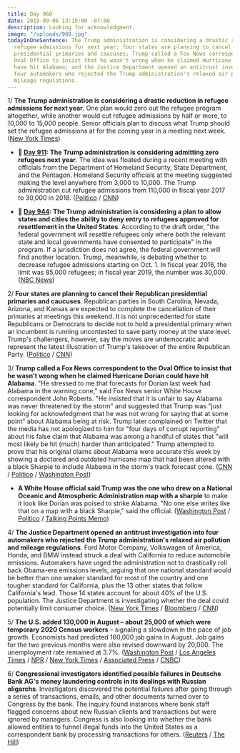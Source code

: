 ```yaml
---
title: Day 960
date: 2019-09-06 13:19:00 -07:00
description: Looking for acknowledgment.
image: "/uploads/960.jpg"
todayInOneSentence: The Trump administration is considering a drastic reduction in
  refugee admissions for next year; four states are planning to cancel their Republican
  presidential primaries and caucuses; Trump called a Fox News correspondent to the
  Oval Office to insist that he wasn't wrong when he claimed Hurricane Dorian could
  have hit Alabama; and the Justice Department opened an antitrust investigation into
  four automakers who rejected the Trump administration's relaxed air pollution and
  mileage regulations.
---
```


1/ **The Trump administration is considering a drastic reduction in refugee admissions for next year**. One plan would zero out the refugee program altogether, while another would cut refugee admissions by half or more, to 10,000 to 15,000 people. Senior officials plan to discuss what Trump should set the refugee admissions at for the coming year in a meeting next week. ([New York Times](https://www.nytimes.com/2019/09/06/us/politics/trump-refugees-united-states.html))

* **📌 [Day 911](https://whatthefuckjusthappenedtoday.com/2019/07/19/day-911/#1-the-trump-administration-is-consid): The Trump administration is considering admitting zero refugees next year**. The idea was floated during a recent meeting with officials from the Department of Homeland Security, State Department, and the Pentagon. Homeland Security officials at the meeting suggested making the level anywhere from 3,000 to 10,000. The Trump administration cut refugee admissions from 110,000 in fiscal year 2017 to 30,000 in 2018. ([Politico](https://www.politico.com/story/2019/07/18/trump-officials-refugee-zero-1603503) / [CNN](https://www.cnn.com/2019/07/19/politics/trump-admin-zero-refugees/index.html))

* **📌 [Day 944](https://whatthefuckjusthappenedtoday.com/2019/08/21/day-944/#2-the-trump-administration-is-consid): The Trump administration is considering a plan to allow states and cities the ability to deny entry to refugees approved for resettlement in the United States**. According to the draft order, "the federal government will resettle refugees only where both the relevant state and local governments have consented to participate" in the program. If a jurisdiction does not agree, the federal government will find another location. Trump, meanwhile, is debating whether to decrease refugee admissions starting on Oct. 1. In fiscal year 2016, the limit was 85,000 refugees; in fiscal year 2019, the number was 30,000. ([NBC News](https://www.nbcnews.com/politics/immigration/trump-admin-weighs-letting-states-cities-deny-entry-refugees-approved-n1044801))

2/ **Four states are planning to cancel their Republican presidential primaries and caucuses**. Republican parties in South Carolina, Nevada, Arizona, and Kansas are expected to complete the cancellation of their primaries at meetings this weekend. It is not unprecedented for state Republicans or Democrats to decide not to hold a presidential primary when an incumbent is running uncontested to save party money at the state level. Trump's challengers, however, say the moves are undemocratic and represent the latest illustration of Trump's takeover of the entire Republican Party. ([Politico](https://www.politico.com/story/2019/09/06/republicans-cancel-primaries-trump-challengers-1483126) / [CNN](https://www.cnn.com/2019/09/06/politics/republican-primaries-donald-trump/))

3/ **Trump called a Fox News correspondent to the Oval Office to insist that he wasn't wrong when he claimed Hurricane Dorian could have hit Alabama**. "He stressed to me that forecasts for Dorian last week had Alabama in the warning cone," said Fox News senior White House correspondent John Roberts. "He insisted that it is unfair to say Alabama was never threatened by the storm" and suggested that Trump was "just looking for acknowledgment that he was not wrong for saying that at some point" about Alabama being at risk. Trump later complained on Twitter that the media has not apologized to him for "four days of corrupt reporting" about his false claim that Alabama was among a handful of states that "will most likely be hit (much) harder than anticipated." Trump attempted to prove that his original claims about Alabama were accurate this week by showing a doctored and outdated hurricane map that had been altered with a black Sharpie to include Alabama in the storm's track forecast cone. ([CNN](https://www.cnn.com/2019/09/05/politics/donald-trump-alabama-fox-news-white-house/index.html) / [Politico](https://www.politico.com/story/2019/09/06/trump-hurricane-dorian-tweets-1483586) / [Washington Post](https://www.washingtonpost.com/politics/trump-suggests-media-should-apologize-to-him-for-his-erroneous-alabama-claim/2019/09/06/a5e5a1e0-d0b3-11e9-87fa-8501a456c003_story.html))

* **A White House official said Trump was the one who drew on a National Oceanic and Atmospheric Administration map with a sharpie** to make it look like Dorian was poised to strike Alabama. "No one else writes like that on a map with a black Sharpie," said the official. ([Washington Post](https://www.washingtonpost.com/politics/what-i-said-was-accurate-trump-stays-fixated-on-his-alabama-error-as-hurricane-pounds-the-carolinas/2019/09/05/32597606-cfe7-11e9-8c1c-7c8ee785b855_story.html) / [Politico](https://www.politico.com/story/2019/09/05/hurricane-dorian-sharpie-trump-1482839) / [Talking Points Memo](https://talkingpointsmemo.com/news/trump-bubble-hurricane-dorian-map-alabama))

4/ **The Justice Department opened an antitrust investigation into four automakers who rejected the Trump administration's relaxed air pollution and mileage regulations**. Ford Motor Company, Volkswagen of America, Honda, and BMW instead struck a deal with California to reduce automobile emissions. Automakers have urged the administration not to drastically roll back Obama-era emissions levels, arguing that one national standard would be better than one weaker standard for most of the country and one tougher standard for California, plus the 13 other states that follow California's lead. Those 14 states account for about 40% of the U.S. population. The Justice Department is investigating whether the deal could potentially limit consumer choice. ([New York Times](https://www.nytimes.com/2019/09/06/climate/automakers-california-emissions-antitrust.html) / [Bloomberg](https://www.bloomberg.com/news/articles/2019-09-06/antitrust-probe-opened-into-carmakers-california-emissions-pact) / [CNN](https://www.cnn.com/2019/09/06/business/automakers-antitrust-investigation/index.html))

5/ **The U.S. added 130,000 in August – about 25,000 of which were temporary 2020 Census workers** – signaling a slowdown in the pace of job growth. Economists had predicted 160,000 job gains in August. Job gains for the two previous months were also revised downward by 20,000. The unemployment rate remained at 3.7%. ([Washington Post](https://www.washingtonpost.com/business/2019/09/06/us-economy-adds-just-jobs-august-amid-worries-that-trade-war-has-sunk-its-teeth-into-hiring/?noredirect=on) / [Los Angeles Times](https://www.latimes.com/business/story/2019-09-06/august-jobs-report) / [NPR](https://www.npr.org/2019/09/06/758066667/tepid-u-s-jobs-report-adds-to-economic-jitters) / [New York Times](https://www.nytimes.com/2019/09/06/business/economy/august-jobs-report.html) / [Associated Press](https://apnews.com/09679f18f1ef4d0ba77cb5229345c18d) / [CNBC](https://www.cnbc.com/2019/09/06/us-nonfarm-payrolls-august-2019.html))

6/ **Congressional investigators identified possible failures in Deutsche Bank AG's money laundering controls in its dealings with Russian oligarchs**. Investigators discovered the potential failures after going through a series of transactions, emails, and other documents turned over to Congress by the bank. The inquiry found instances where bank staff flagged concerns about new Russian clients and transactions but were ignored by managers. Congress is also looking into whether the bank allowed entities to funnel illegal funds into the United States as a correspondent bank by processing transactions for others. ([Reuters](https://www.reuters.com/article/us-deutschebank-investigation-russia-exc-idUSKCN1VR0PX) / [The Hill](https://thehill.com/policy/finance/460206-us-congressional-probe-finds-possible-failures-in-deutsche-bank-controls-with))